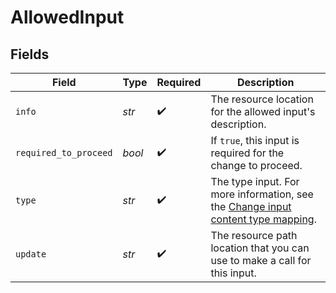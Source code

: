 # AllowedInput


## Fields

| Field                                                                                                                     | Type                                                                                                                      | Required                                                                                                                  | Description                                                                                                               |
| ------------------------------------------------------------------------------------------------------------------------- | ------------------------------------------------------------------------------------------------------------------------- | ------------------------------------------------------------------------------------------------------------------------- | ------------------------------------------------------------------------------------------------------------------------- |
| `info`                                                                                                                    | *str*                                                                                                                     | :heavy_check_mark:                                                                                                        | The resource location for the allowed input's description.                                                                |
| `required_to_proceed`                                                                                                     | *bool*                                                                                                                    | :heavy_check_mark:                                                                                                        | If `true`, this input is required for the change to proceed.                                                              |
| `type`                                                                                                                    | *str*                                                                                                                     | :heavy_check_mark:                                                                                                        | The type input. For more information, see the [Change input content type mapping](ref:change-input-content-type-mapping). |
| `update`                                                                                                                  | *str*                                                                                                                     | :heavy_check_mark:                                                                                                        | The resource path location that you can use to make a call for this input.                                                |